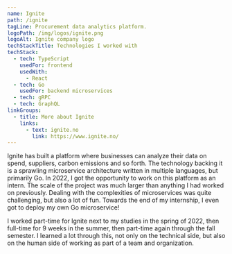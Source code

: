 ```yaml
---
name: Ignite
path: /ignite
tagLine: Procurement data analytics platform.
logoPath: /img/logos/ignite.png
logoAlt: Ignite company logo
techStackTitle: Technologies I worked with
techStack:
  - tech: TypeScript
    usedFor: frontend
    usedWith:
      - React
  - tech: Go
    usedFor: backend microservices
  - tech: gRPC
  - tech: GraphQL
linkGroups:
  - title: More about Ignite
    links:
      - text: ignite.no
        link: https://www.ignite.no/
---
```


Ignite has built a platform where businesses can analyze their data on spend, suppliers, carbon
emissions and so forth. The technology backing it is a sprawling microservice architecture written
in multiple languages, but primarily Go. In 2022, I got the opportunity to work on this platform as
an intern. The scale of the project was much larger than anything I had worked on previously.
Dealing with the complexities of microservices was quite challenging, but also a lot of fun. Towards
the end of my internship, I even got to deploy my own Go microservice!

I worked part-time for Ignite next to my studies in the spring of 2022, then full-time for 9 weeks
in the summer, then part-time again through the fall semester. I learned a lot through this, not
only on the technical side, but also on the human side of working as part of a team and
organization.
